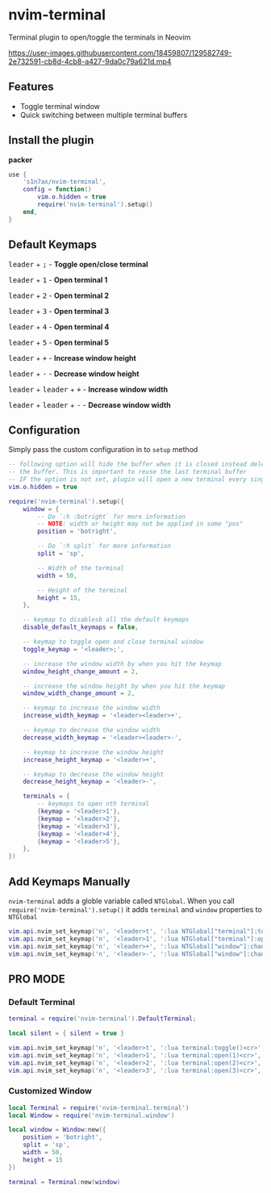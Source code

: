 # nvim-terminal

Terminal plugin to open/toggle the terminals in Neovim

https://user-images.githubusercontent.com/18459807/129582749-2e732591-cb8d-4cb8-a427-9da0c79a621d.mp4

## Features

* Toggle terminal window
* Quick switching between multiple terminal buffers

## Install the plugin

**packer**
```lua
use {
    's1n7ax/nvim-terminal',
    config = function()
        vim.o.hidden = true
        require('nvim-terminal').setup()
    end,
}
```

## Default Keymaps

<kbd>leader</kbd> + <kbd>;</kbd> - **Toggle open/close terminal**

<kbd>leader</kbd> + <kbd>1</kbd> - **Open terminal 1**

<kbd>leader</kbd> + <kbd>2</kbd> - **Open terminal 2**

<kbd>leader</kbd> + <kbd>3</kbd> - **Open terminal 3**

<kbd>leader</kbd> + <kbd>4</kbd> - **Open terminal 4**

<kbd>leader</kbd> + <kbd>5</kbd> - **Open terminal 5**

<kbd>leader</kbd> + <kbd>+</kbd> - **Increase window height**

<kbd>leader</kbd> + <kbd>-</kbd> - **Decrease window height**

<kbd>leader</kbd> + <kbd>leader</kbd> + <kbd>+</kbd> - **Increase window width**

<kbd>leader</kbd> + <kbd>leader</kbd> + <kbd>-</kbd> - **Decrease window width**

## Configuration

Simply pass the custom configuration in to `setup` method

```lua
-- following option will hide the buffer when it is closed instead deleting
-- the buffer. This is important to reuse the last terminal buffer
-- IF the option is not set, plugin will open a new terminal every single time
vim.o.hidden = true

require('nvim-terminal').setup({
    window = {
        -- Do `:h :botright` for more information
        -- NOTE: width or height may not be applied in some "pos"
        position = 'botright',

        -- Do `:h split` for more information
        split = 'sp',

        -- Width of the terminal
        width = 50,

        -- Height of the terminal
        height = 15,
    },

    -- keymap to disablesb all the default keymaps
    disable_default_keymaps = false,

    -- keymap to toggle open and close terminal window
    toggle_keymap = '<leader>;',

    -- increase the window width by when you hit the keymap
    window_height_change_amount = 2,

    -- increase the window height by when you hit the keymap
    window_width_change_amount = 2,

    -- keymap to increase the window width
    increase_width_keymap = '<leader><leader>+',

    -- keymap to decrease the window width
    decrease_width_keymap = '<leader><leader>-',

    -- keymap to increase the window height
    increase_height_keymap = '<leader>+',

    -- keymap to decrease the window height
    decrease_height_keymap = '<leader>-',

    terminals = {
        -- keymaps to open nth terminal
        {keymap = '<leader>1'},
        {keymap = '<leader>2'},
        {keymap = '<leader>3'},
        {keymap = '<leader>4'},
        {keymap = '<leader>5'},
    },
})
```

## Add Keymaps Manually

`nvim-terminal` adds a globle variable called `NTGlobal`. When you call
`require('nvim-terminal').setup()` it adds `terminal` and `window` properties to
`NTGlobal`

```lua
vim.api.nvim_set_keymap('n', '<leader>t', ':lua NTGlobal["terminal"]:toggle()<cr>', silent)
vim.api.nvim_set_keymap('n', '<leader>1', ':lua NTGlobal["terminal"]:open(1)<cr>', silent)
vim.api.nvim_set_keymap('n', '<leader>+', ':lua NTGlobal["window"]:change_height(2)<cr>', silent)
vim.api.nvim_set_keymap('n', '<leader>-', ':lua NTGlobal["window"]:change_height(-2)<cr>', silent)
```

## PRO MODE

### Default Terminal

```lua
terminal = require('nvim-terminal').DefaultTerminal;

local silent = { silent = true }

vim.api.nvim_set_keymap('n', '<leader>t', ':lua terminal:toggle()<cr>', silent)
vim.api.nvim_set_keymap('n', '<leader>1', ':lua terminal:open(1)<cr>', silent)
vim.api.nvim_set_keymap('n', '<leader>2', ':lua terminal:open(2)<cr>', silent)
vim.api.nvim_set_keymap('n', '<leader>3', ':lua terminal:open(3)<cr>', silent)
```

### Customized Window

```lua
local Terminal = require('nvim-terminal.terminal')
local Window = require('nvim-terminal.window')

local window = Window:new({
	position = 'botright',
	split = 'sp',
	width = 50,
	height = 15
})

terminal = Terminal:new(window)
```
